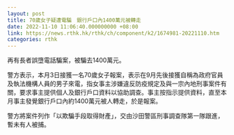 ```yaml
---
layout: post
title: 70歲女子疑遭電騙　銀行戶口內1400萬元被轉走
date: 2022-11-10 11:06:40.000000000 +08:00
link: https://news.rthk.hk/rthk/ch/component/k2/1674981-20221110.htm
categories: rthk
---
```


再有長者誤墮電話騙案，被騙去1400萬元。

警方表示，本月3日接獲一名70歲女子報案，表示在9月先後接獲自稱為政府官員及執法機構人員的男子來電，指女事主涉嫌違反防疫規定及與一宗內地刑事案件有關，要求事主提供個人及銀行戶口資料以協助調查。事主按指示提供資料，直至本月事主發覺銀行戶口內約1400萬元被人轉走，於是報案。

警方將案件列作「以欺騙手段取得財產」，交由沙田警區刑事調查隊第一隊跟進，暫未有人被捕。
